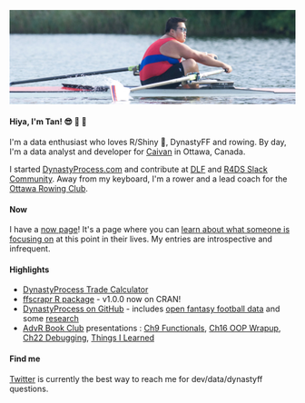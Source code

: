 ![Tan rowing](https://github.com/tanho63/tanho63/blob/tanho63-patch-1/cover.png?raw=true)

#### Hiya, I'm Tan! :sunglasses: :football: :rowboat: 

I'm a data enthusiast who loves R/Shiny :star_struck:, DynastyFF and rowing. By day, I'm a data analyst and developer for [Caivan](https://caivan.com) in Ottawa, Canada. 

I started [DynastyProcess.com](https://dynastyprocess.com) and contribute at [DLF](https://dynastyleaguefootball.com/tools) and [R4DS Slack Community](https://rfordatasci.com/join). Away from my keyboard, I'm a rower and a lead coach for the [Ottawa Rowing Club](https://ottawarowingclub.com).

#### Now
I have a [now page](https://tanho.ca/now)! It's a page where you can [learn about what someone is focusing on](https://nownownow.com/about) at this point in their lives. My entries are introspective and infrequent. 

#### Highlights
- [DynastyProcess Trade Calculator](https://apps.dynastyprocess.com/calc)
- [ffscrapr R package](https://github.com/DynastyProcess/ffscrapr) - v1.0.0 now on CRAN!
- [DynastyProcess on GitHub](https://github.com/DynastyProcess) - includes [open fantasy football data](https://github.com/DynastyProcess/data) and some [research](https://github.com/DynastyProcess/research)
- [AdvR Book Club](https://github.com/r4ds/bookclub-advanced_r) presentations : [Ch9 Functionals](https://youtu.be/o0a6aJ4kCkU), [Ch16 OOP Wrapup](https://www.youtube.com/watch?v=W1uc8HbyZvI), [Ch22 Debugging](https://www.youtube.com/watch?v=ROMefwMuqXU), [Things I Learned](https://r4ds.github.io/bookclub-Advanced_R/Presentations/Week25/Cohort1/Tan-TIL.html)

#### Find me
[Twitter](https://twitter.com/@_TanHo) is currently the best way to reach me for dev/data/dynastyff questions. 
